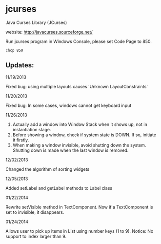 jcurses
=======

Java Curses Library (JCurses)

website: http://javacurses.sourceforge.net/

Run jcurses program in Windows Console, please set Code Page to 850.
```
chcp 850
```

Updates:
------------------

11/19/2013

Fixed bug: using multiple layouts causes 'Unknown LayoutConstraints'

11/20/2013

Fixed bug: In some cases, windows cannot get keyboard input

11/26/2013

1. Actually add a window into Window Stack when it shows up, not in instantiation stage.
2. Before showing a window, check if system state is DOWN. If so, initiate it firstly.
3. When making a window invisible, avoid shutting down the system. Shutting down is made when the last window is removed.

12/02/2013

Changed the algorithm of sorting widgets

12/05/2013

Added setLabel and getLabel methods to Label class

01/22/2014

Rewrite setVisible method in TextComponent.
Now if a TextComponent is set to invisible, it disappears.

01/24/2014

Allows user to pick up items in List using number keys (1 to 9).
Notice: No support to index larger than 9.
